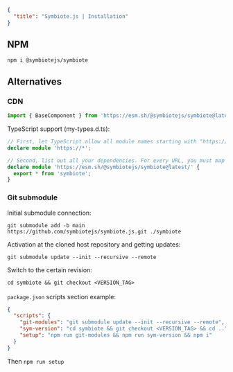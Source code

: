 ```json
{
  "title": "Symbiote.js | Installation"
}
```
## NPM

`npm i @symbiotejs/symbiote`

## Alternatives

### CDN

```js
import { BaseComponent } from 'https://esm.sh/@symbiotejs/symbiote@latest/';
```

TypeScript support (my-types.d.ts):
```ts
// First, let TypeScript allow all module names starting with "https://". This will suppress TS errors.
declare module 'https://*';

// Second, list out all your dependencies. For every URL, you must map it to its local module.
declare module 'https://esm.sh/@symbiotejs/symbiote@latest/' {
  export * from 'symbiote';
}
```

### Git submodule

Initial submodule connection:

`git submodule add -b main https://github.com/symbiotejs/symbiote.js.git ./symbiote`

Activation at the cloned host repository and getting updates: 

`git submodule update --init --recursive --remote`

Switch to the certain revision:

`cd symbiote && git checkout <VERSION_TAG>`
<br>
<br>
`package.json` scripts section example:
```json
{
  "scripts": {
    "git-modules": "git submodule update --init --recursive --remote",
    "sym-version": "cd symbiote && git checkout <VERSION_TAG> && cd ..",
    "setup": "npm run git-modules && npm run sym-version && npm i"
  }
}
```
Then `npm run setup`


